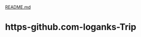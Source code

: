 [README.md](https://github.com/loganks/https-github.com-loganks-Trip/files/7092304/README.md)
# https-github.com-loganks-Trip

